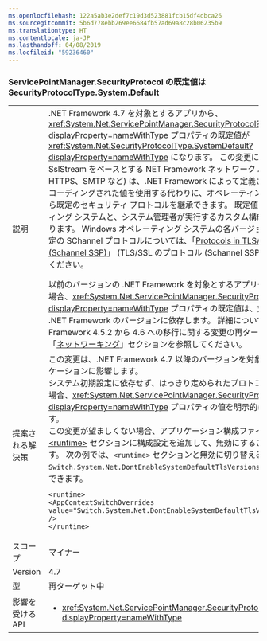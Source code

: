 ```yaml
---
ms.openlocfilehash: 122a5ab3e2def7c19d3d523881fcb15df4dbca26
ms.sourcegitcommit: 5b6d778ebb269ee6684fb57ad69a8c28b06235b9
ms.translationtype: HT
ms.contentlocale: ja-JP
ms.lasthandoff: 04/08/2019
ms.locfileid: "59236460"
---
```

### <a name="default-value-of-servicepointmanagersecurityprotocol-is-securityprotocoltypesystemdefault"></a>ServicePointManager.SecurityProtocol の既定値は SecurityProtocolType.System.Default

|   |   |
|---|---|
|説明|.NET Framework 4.7 を対象とするアプリから、<xref:System.Net.ServicePointManager.SecurityProtocol?displayProperty=nameWithType> プロパティの既定値が <xref:System.Net.SecurityProtocolType.SystemDefault?displayProperty=nameWithType> になります。 この変更により、SslStream をベースとする NET Framework ネットワーク API (FTP、HTTPS、SMTP など) は、.NET Framework によって定義されるハード コーディングされた値を使用する代わりに、オペレーティング システムから既定のセキュリティ プロトコルを継承できます。 既定値はオペレーティング システムと、システム管理者が実行するカスタム構成によって異なります。 Windows オペレーティング システムの各バージョンにおける既定の SChannel プロトコルについては、「[Protocols in TLS/SSL (Schannel SSP)](https://docs.microsoft.com/windows/desktop/SecAuthN/protocols-in-tls-ssl--schannel-ssp-)」 (TLS/SSL のプロトコル (Schannel SSP)) を参照してください。</p>以前のバージョンの .NET Framework を対象とするアプリケーションの場合、<xref:System.Net.ServicePointManager.SecurityProtocol?displayProperty=nameWithType> プロパティの既定値は、対象となる .NET Framework のバージョンに依存します。 詳細については、「.NET Framework 4.5.2 から 4.6 への移行に関する変更の再ターゲット」の「[ネットワーキング](~/docs/framework/migration-guide/retargeting/4.5.2-4.6.md#networking)」セクションを参照してください。|
|提案される解決策|この変更は、.NET Framework 4.7 以降のバージョンを対象とするアプリケーションに影響します。 <br>システム初期設定に依存せず、はっきり定められたプロトコルを使用する場合、<xref:System.Net.ServicePointManager.SecurityProtocol?displayProperty=nameWithType> プロパティの値を明示的に設定できます。<br>この変更が望ましくない場合、アプリケーション構成ファイルの [\<runtime>](~/docs/framework/configure-apps/file-schema/runtime/runtime-element.md) セクションに構成設定を追加して、無効にすることができます。 次の例では、<code>&lt;runtime&gt;</code> セクションと無効に切り替える処理 <code>Switch.System.Net.DontEnableSystemDefaultTlsVersions</code> の両方を確認できます。<pre><code class="lang-xml">&lt;runtime&gt;&#13;&#10;&lt;AppContextSwitchOverrides value=&quot;Switch.System.Net.DontEnableSystemDefaultTlsVersions=true&quot; /&gt;&#13;&#10;&lt;/runtime&gt;&#13;&#10;</code></pre>|
|スコープ|マイナー|
|Version|4.7|
|型|再ターゲット中|
|影響を受ける API|<ul><li><xref:System.Net.ServicePointManager.SecurityProtocol?displayProperty=nameWithType></li></ul>|

